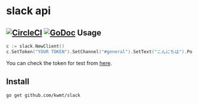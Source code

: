 # slack api
[![CircleCI](https://circleci.com/gh/kwmt/slack.svg?style=svg&circle-token=1cca846f826acd4dcca75661aec5af4a2cbd1702)](https://circleci.com/gh/kwmt/slack) [![GoDoc](https://godoc.org/github.com/kwmt/slack?status.svg)](http://godoc.org/github.com/kwmt/slack) 
Usage
-----

```go
c := slack.NewClient()
c.SetToken("YOUR TOKEN").SetChannel("#general").SetText("こんにちは").PostMessage()
```

You can check the token for test from [here](https://api.slack.com/docs/oauth-test-tokens).

Install
-------

```
go get github.com/kwmt/slack
```
